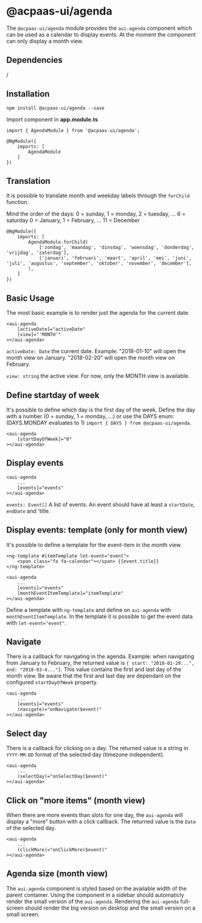 # @acpaas-ui/agenda
The `@acpaas-ui/agenda` module provides the `aui-agenda` component which can be used as a calendar to display events. At the moment the component can only display a month view.

## Dependencies
/

## Installation
```
npm install @acpaas-ui/agenda --save
```

Import component in **app.module.ts**
```
import { AgendaModule } from '@acpaas-ui/agenda';

@NgModule({
    imports: [
        AgendaModule
    ]
})
```

## Translation

It is possible to translate month and weekday labels through the `forChild` function.

Mind the order of the days:
0 = sunday, 1 = monday, 2 = tuesday, ... 6 = saturday
0 = January, 1 = February, ... 11 = December

```
@NgModule({
    imports: [
        AgendaModule.forChild(
            ['zondag', 'maandag', 'dinsdag', 'woensdag', 'donderdag', 'vrijdag', 'zaterdag'],
            ['januari', 'februari', 'maart', 'april', 'mei', 'juni', 'juli', 'augustus', 'september', 'oktober', 'november', 'december'],
        ),
    ]
})
```

## Basic Usage

The most basic example is to render just the agenda for the current date.

```
<aui-agenda
    [activeDate]="activeDate"
    [view]="'MONTH'"
></aui-agenda>
```

`activeDate: Date` the current date. Example: "2018-01-10" will open the month view on January. "2018-02-20" will open the month view on February. 

`view: string` the active view. For now, only the MONTH view is available.

## Define startday of week

It's possible to define which day is the first day of the week. Define the day with a number (0 = sunday, 1 = monday, ...) or use the DAYS enum: (DAYS.MONDAY evaluates to 1) `import { DAYS } from @acpaas-ui/agenda`.

```
<aui-agenda
    [startDayOfWeek]="0"
></aui-agenda>
```

## Display events
```
<aui-agenda
    ...
    [events]="events"
></aui-agenda>
```

`events: Event[]` A list of events. An event should have at least a `startDate`, `endDate` and 'title.

## Display events: template (only for month view)

It's possible to define a template for the event-item in the month view.

```
<ng-template #itemTemplate let-event="event">
    <span class="fa fa-calendar"></span> {{event.title}}
</ng-template>

<aui-agenda
    ...
    [events]="events"
    [monthEventItemTemplate]="itemTemplate"
></aui-agenda>
```

Define a template with `ng-template` and define on `aui-agenda` with `monthEventItemTemplate`. In the template it is possible to get the event data with `let-event="event"`.

## Navigate

There is a callback for navigating in the agenda. Example: when navigating from January to February, the returned value is `{ start: "2018-01-29...", end: "2018-03-4..."}`. This value contains the first and last day of the month view. Be aware that the first and last day are dependant on the configured `startDayOfWeek` property.

```
<aui-agenda
    ...
    [events]="events"
    (navigate)="onNavigate($event)"
></aui-agenda>
```

## Select day

There is a callback for clicking on a day. The returned value is a string in `YYYY-MM-DD` format of the selected day (timezone independent).

```
<aui-agenda
    ...
    (selectDay)="onSelectDay($event)"
></aui-agenda>
```

## Click on "more items" (month view)

When there are more events than slots for one day, the `aui-agenda` will display a "more" button with a click callback. The returned value is the `Date` of the selected day.

```
<aui-agenda
    ...
    (clickMore)="onClickMore($event)"
></aui-agenda>
```

## Agenda size (month view)

The `aui-agenda` component is styled based on the available width of the parent container. Using the component in a sidebar should automaticly render the small version of the `aui-agenda`. Rendering the `aui-agenda` full-screen should render the big version on desktop and the small version on a small screen. 
